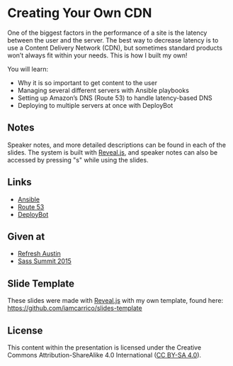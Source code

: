 Creating Your Own CDN
=====================

One of the biggest factors in the performance of a site is the latency between the user and the server. The best way to decrease latency is to use a Content Delivery Network (CDN), but sometimes standard products won’t always fit within your needs. This is how I built my own!

You will learn:

* Why it is so important to get content to the user
* Managing several different servers with Ansible playbooks
* Setting up Amazon’s DNS (Route 53) to handle latency-based DNS
* Deploying to multiple servers at once with DeployBot

## Notes

Speaker notes, and more detailed descriptions can be found in each of the slides. The system is built with [Reveal.js](http://lab.hakim.se/reveal-js/), and speaker notes can also be accessed by pressing "s" while using the slides.

## Links

* [Ansible](http://www.ansible.com/)
* [Route 53](https://aws.amazon.com/route53/)
* [DeployBot](http://deploybot.com/)

## Given at

* [Refresh Austin](http://www.meetup.com/Austin-Web-Design/events/224897678/)
* [Sass Summit 2015](http://environmentsforhumans.com/2015/sass-summit/)

## Slide Template

These slides were made with [Reveal.js](http://lab.hakim.se/reveal-js/) with my own template, found here: https://github.com/iamcarrico/slides-template

## License

This content within the presentation is licensed under the Creative Commons Attribution-ShareAlike 4.0 International ([CC BY-SA 4.0](http://creativecommons.org/licenses/by-sa/4.0/)).
